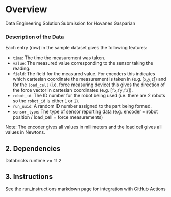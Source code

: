 # Overview
Data Engineering Solution Submission for Hovanes Gasparian

### Description of the Data
Each entry (row) in the sample dataset gives the following features:
- `time`: The time the measurement was taken.
- `value`: The measured value corresponding to the sensor taking the reading.
- `field`: The field for the measured value. For encoders this indicates which cartesian coordinate the measurement is taken in (e.g. [`x`,`y`,`z`]) and for the `load_cell` (i.e. force measuring device) this gives the direction of the force vector in cartesian coordinates (e.g. [`fx`,`fy`,`fz`]).
- `robot_id`: The ID number for the robot being used (i.e. there are 2 robots so the `robot_id` is either `1` or `2`).
- `run_uuid`: A random ID number assigned to the part being formed.
- `sensor_type`: The type of sensor reporting data (e.g. encoder = robot position / load_cell = force measurements)

Note: The encoder gives all values in millimeters and the load cell gives all values in Newtons.

## 2. Dependencies
Databricks runtime >= 11.2

## 3. Instructions
See the run_instructions markdown page for integration with GitHub Actions
